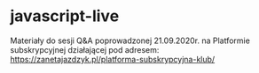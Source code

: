 # javascript-live
Materiały do sesji Q&amp;A poprowadzonej 21.09.2020r. na Platformie subskrypcyjnej działającej pod adresem: https://zanetajazdzyk.pl/platforma-subskrypcyjna-klub/
